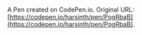 # 

A Pen created on CodePen.io. Original URL: [https://codepen.io/harsinth/pen/PogRbaB](https://codepen.io/harsinth/pen/PogRbaB).

